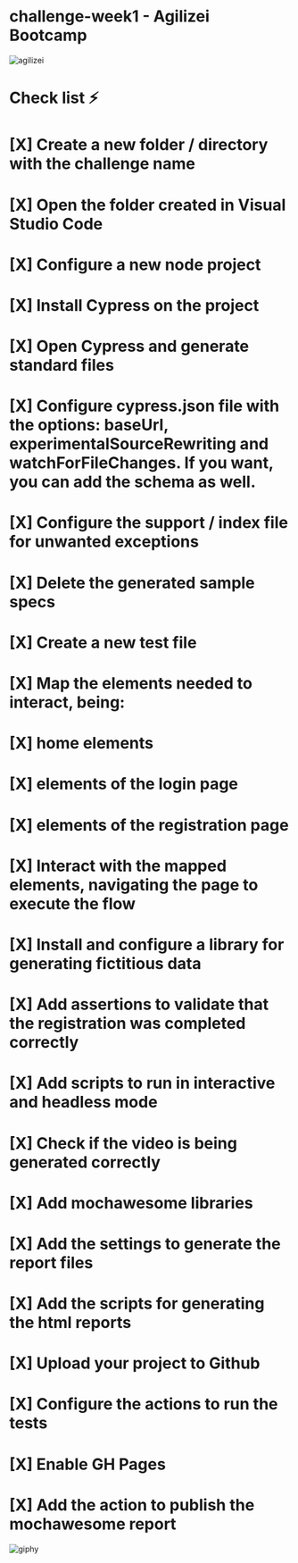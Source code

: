 # challenge-week1 - Agilizei Bootcamp

![agilizei](https://user-images.githubusercontent.com/36476341/116529798-9a021a80-a8dd-11eb-81ce-09b5b837c7ae.png)

# Check list ⚡️
# [X] Create a new folder / directory with the challenge name
# [X] Open the folder created in Visual Studio Code
# [X] Configure a new node project
# [X] Install Cypress on the project
# [X] Open Cypress and generate standard files
# [X] Configure cypress.json file with the options: baseUrl, experimentalSourceRewriting and watchForFileChanges. If you want, you can add the schema as well.
# [X] Configure the support / index file for unwanted exceptions
# [X] Delete the generated sample specs
# [X] Create a new test file
# [X] Map the elements needed to interact, being:
#   [X] home elements
#   [X] elements of the login page
#   [X] elements of the registration page
# [X] Interact with the mapped elements, navigating the page to execute the flow
# [X] Install and configure a library for generating fictitious data
# [X] Add assertions to validate that the registration was completed correctly
# [X] Add scripts to run in interactive and headless mode
# [X] Check if the video is being generated correctly
# [X] Add mochawesome libraries
# [X] Add the settings to generate the report files
# [X] Add the scripts for generating the html reports
# [X] Upload your project to Github
# [X] Configure the actions to run the tests
# [X] Enable GH Pages
# [X] Add the action to publish the mochawesome report

![giphy](https://user-images.githubusercontent.com/36476341/116529332-22cc8680-a8dd-11eb-952d-ec686847c048.gif)
